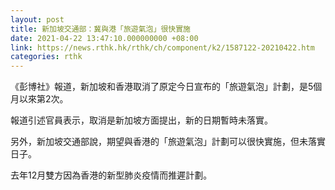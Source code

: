 ```yaml
---
layout: post
title: 新加坡交通部：冀與港「旅遊氣泡」很快實施
date: 2021-04-22 13:47:10.000000000 +08:00
link: https://news.rthk.hk/rthk/ch/component/k2/1587122-20210422.htm
categories: rthk
---
```


《彭博社》報道，新加坡和香港取消了原定今日宣布的「旅遊氣泡」計劃，是5個月以來第2次。

報道引述官員表示，取消是新加坡方面提出，新的日期暫時未落實。

另外，新加坡交通部說，期望與香港的「旅遊氣泡」計劃可以很快實施，但未落實日子。

去年12月雙方因為香港的新型肺炎疫情而推遲計劃。
